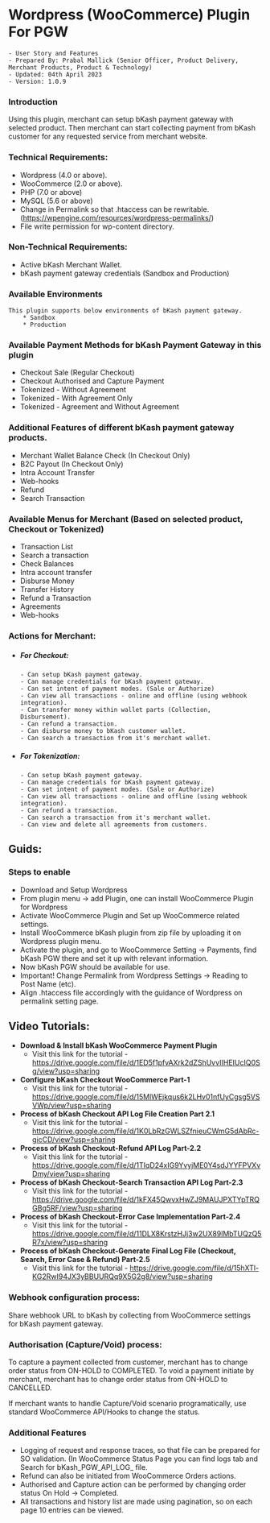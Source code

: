 # Wordpress (WooCommerce) Plugin For PGW
```
- User Story and Features
- Prepared By: Prabal Mallick (Senior Officer, Product Delivery, Merchant Products, Product & Technology)
- Updated: 04th April 2023
- Version: 1.0.9
```
### Introduction
Using this plugin, merchant can setup bKash payment gateway with selected product. Then merchant can start collecting payment from bKash customer for any requested service from merchant website.

### Technical Requirements:
* Wordpress (4.0 or above).
* WooCommerce (2.0 or above).
* PHP (7.0 or above)
* MySQL (5.6 or above)
* Change in Permalink so that .htaccess can be rewritable. (https://wpengine.com/resources/wordpress-permalinks/)
* File write permission for wp-content directory.

### Non-Technical Requirements:
* Active bKash Merchant Wallet.
* bKash payment gateway credentials (Sandbox and Production)


### Available Environments
    This plugin supports below environments of bKash payment gateway.
        * Sandbox
        * Production

### Available Payment Methods for bKash Payment Gateway in this plugin
* Checkout Sale (Regular Checkout)
* Checkout Authorised and Capture Payment
* Tokenized - Without Agreement
* Tokenized - With Agreement Only
* Tokenized - Agreement and Without Agreement

### Additional Features of different bKash payment gateway products.
* Merchant Wallet Balance Check (In Checkout Only)
* B2C Payout (In Checkout Only)
* Intra Account Transfer
* Web-hooks
* Refund
* Search Transaction

### Available Menus for Merchant (Based on selected product, Checkout or Tokenized)
* Transaction List
* Search a transaction
* Check Balances
* Intra account transfer
* Disburse Money
* Transfer History
* Refund a Transaction
* Agreements
* Web-hooks

### Actions for Merchant:
   * ##### For Checkout:
         - Can setup bKash payment gateway.
         - Can manage credentials for bKash payment gateway.
         - Can set intent of payment modes. (Sale or Authorize)
         - Can view all transactions - online and offline (using webhook integration).
         - Can transfer money within wallet parts (Collection, Disbursement).
         - Can refund a transaction.
         - Can disburse money to bKash customer wallet.
         - Can search a transaction from it's merchant wallet.
   * ##### For Tokenization:
         - Can setup bKash payment gateway.
         - Can manage credentials for bKash payment gateway.
         - Can set intent of payment modes. (Sale or Authorize)
         - Can view all transactions - online and offline (using webhook integration).
         - Can refund a transaction.
         - Can search a transaction from it's merchant wallet.
         - Can view and delete all agreements from customers.

## Guids:
### Steps to enable

* Download and Setup Wordpress
* From plugin menu → add Plugin, one can install WooCommerce Plugin for Wordpress
* Activate WooCommerce Plugin and Set up WooCommerce related settings.
* Install WooCommerce bKash plugin from zip file by uploading it on Wordpress plugin menu.
* Activate the plugin, and go to WooCommerce Setting → Payments, find bKash PGW there and set it up with relevant information.
* Now bKash PGW should be available for use.
* Important! Change Permalink from Wordpress Settings → Reading to Post Name (etc).
* Align .htaccess file accordingly with the guidance of Wordpress on permalink setting page.


## Video Tutorials:


* **Download & Install bKash WooCommerce Payment Plugin**
  * Visit this link for the tutorial - https://drive.google.com/file/d/1ED5f1pfvAXrk2dZShUvvIIHEIUcIQ0Sg/view?usp=sharing
* **Configure bKash Checkout WooCommerce Part-1**
  * Visit this link for the tutorial - https://drive.google.com/file/d/15MlWEjkqus6k2LHv01nfUyCgsg5VSVWp/view?usp=sharing
* **Process of bKash Checkout API Log File Creation Part 2.1**
  * Visit this link for the tutorial - https://drive.google.com/file/d/1K0LbRzGWLSZfnieuCWmG5dAbRc-gicCD/view?usp=sharing
* **Process of bKash Checkout-Refund API Log Part-2.2**
  * Visit this link for the tutorial - https://drive.google.com/file/d/1TIqD24xIG9YvyjME0Y4sdJYYFPVXvDmy/view?usp=sharing
* **Process of bKash Checkout-Search Transaction API Log Part-2.3**
  * Visit this link for the tutorial - https://drive.google.com/file/d/1kFX45QwvxHwZJ9MAUJPXTYpTRQGBg5RF/view?usp=sharing
* **Process of bKash Checkout-Error Case Implementation Part-2.4**
  * Visit this link for the tutorial - https://drive.google.com/file/d/11DLX8KrstzHJj3w2UX89lMbTUQzQ5R7x/view?usp=sharing
* **Process of bKash Checkout-Generate Final Log File (Checkout, Search, Error Case & Refund) Part-2.5**
  * Visit this link for the tutorial - https://drive.google.com/file/d/15hXTl-KG2RwI94JX3yBBUURQq9X5G2g8/view?usp=sharing


### Webhook configuration process:
   Share webhook URL to bKash by collecting from WooCommerce settings for bKash payment gateway.
   
### Authorisation (Capture/Void) process: 
   To capture a payment collected from customer, merchant has to change order status from ON-HOLD to COMPLETED.
   To void a payment initiate by merchant, merchant has to change order status from ON-HOLD to CANCELLED.
   
   If merchant wants to handle Capture/Void scenario programatically, use standard WooCommerce API/Hooks to change the status.

### Additional Features

* Logging of request and response traces, so that file can be prepared for SO validation. (In WooCommerce Status Page you can find logs tab and Search for bKash_PGW_API_LOG_<current date> file.
* Refund can also be initiated from WooCommerce Orders actions.
* Authorised and Capture action can be performed by changing order status On Hold → Completed.
* All transactions and history list are made using pagination, so on each page 10 entries can be viewed.
